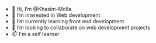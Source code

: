 - 👋 Hi, I’m @Khasim-Molla
- 👀 I’m interested in Web development
- 🌱 I’m currently learning front end development
- 💞️ I’m looking to collaborate on web development projects
- 📫 I'm a self learner

<!---
Khasim-Molla/Khasim-Molla is a ✨ special ✨ repository because its `README.md` (this file) appears on your GitHub profile.
You can click the Preview link to take a look at your changes.
--->
